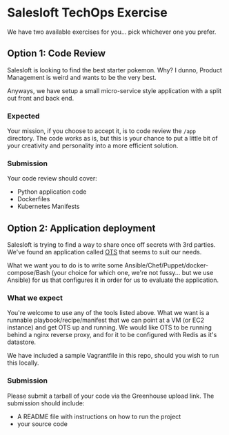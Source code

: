 # Salesloft TechOps Exercise

We have two available exercises for you... pick whichever one you prefer.

## Option 1: Code Review

Salesloft is looking to find the best starter pokemon. Why? I dunno, Product Management is weird and wants to be the very best.

Anyways, we have setup a small micro-service style application with a split out front and back end.

### Expected 

Your mission, if you choose to accept it, is to code review the `/app` directory. The code works as is, but this is your chance to put a little bit of your creativity and personality into a more efficient solution.

### Submission

Your code review should cover:

  * Python application code
  * Dockerfiles
  * Kubernetes Manifests


## Option 2: Application deployment

Salesloft is trying to find a way to share once off secrets with 3rd parties. We've found an application called [OTS](https://github.com/Luzifer/ots) that seems to suit our needs.

What we want you to do is to write some Ansible/Chef/Puppet/docker-compose/Bash (your choice for which one, we're not fussy... but we use Ansible) for us that configures it in order for us to evaluate the application.

### What we expect

You're welcome to use any of the tools listed above. What we want is a runnable playbook/recipe/manifest that we can point at a VM (or EC2 instance) and get OTS up and running.
We would like OTS to be running behind a nginx reverse proxy, and for it to be configured with Redis as it's datastore.

We have included a sample Vagrantfile in this repo, should you wish to run this locally.

### Submission

Please submit a tarball of your code via the Greenhouse upload link. The submission should include:

  * A README file with instructions on how to run the project
  * your source code
